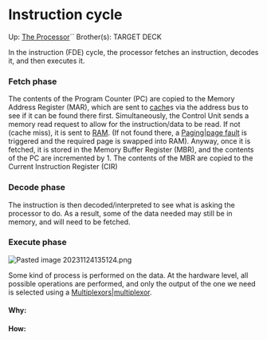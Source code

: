 # Instruction cycle

Up: [The Processor](the_processor)``
Brother(s):
TARGET DECK

In the instruction (FDE) cycle, the processor fetches an instruction, decodes it, and then executes it.

### Fetch phase

The contents of the Program Counter (PC) are copied to the Memory Address Register (MAR), which are sent to [cache](cache)s via the address bus to see if it can be found there first. Simultaneously, the Control Unit sends a memory read request to allow for the instruction/data to be read. If not (cache miss), it is sent to [RAM](ram). (If not found there, a [Paging|page fault](paging|page_fault) is triggered and the required page is swapped into RAM). Anyway, once it is fetched, it is stored in the Memory Buffer Register (MBR), and the contents of the PC are incremented by 1. The contents of the MBR are copied to the Current Instruction Register (CIR) 


### Decode phase

The instruction is then decoded/interpreted to see what is asking the processor to do. As a result, some of the data needed may still be in memory, and will need to be fetched.


### Execute phase 

![Pasted image 20231124135124.png](pasted_image_20231124135124.png)

Some kind of process is performed on the data. At the hardware level, all possible operations are performed, and only the output of the one we need is selected using a [Multiplexors|multiplexor](multiplexors|multiplexor).



































#### Why:
#### How:









